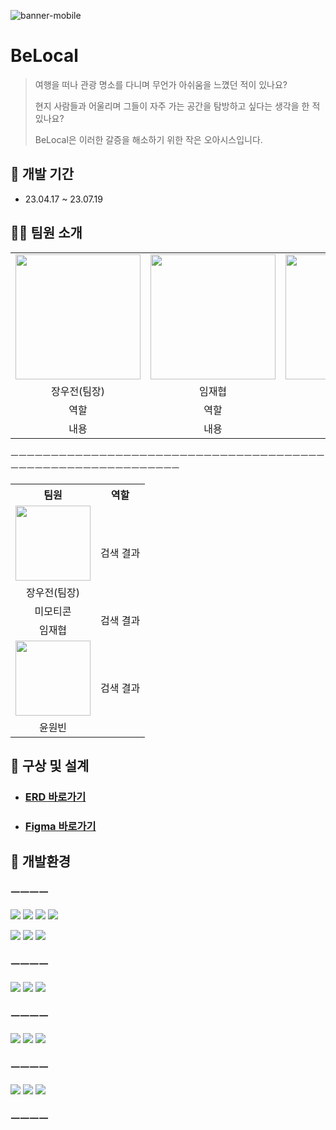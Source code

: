 ![banner-mobile](https://user-images.githubusercontent.com/126253517/259001162-11075420-9e28-45be-94fd-0c29b491299c.png)
# BeLocal
> 여행을 떠나 관광 명소를 다니며 무언가 아쉬움을 느꼈던 적이 있나요?
> 
> 현지 사람들과 어울리며 그들이 자주 가는 공간을 탐방하고 싶다는 생각을 한 적 있나요?
> 
> BeLocal은 이러한 갈증을 해소하기 위한 작은 오아시스입니다. 

## 📆 개발 기간
- 23.04.17 ~ 23.07.19

## 🧑‍💻 팀원 소개
<table align="center">
  <tr>
    <td align="center">
      <a href="https://github.com/woojeonjang">
        <img src="https://user-images.githubusercontent.com/126253517/258985533-43b66f55-1005-4f38-b95b-7f0f00e09c17.png" width="200">
      </a>
    </td>
        <td align="center">
      <a href="#">
        <img src="" width="200">
      </a>
    </td>
        <td align="center">
      <a href="#">
        <img src="https://user-images.githubusercontent.com/126253517/258991080-a05cf26e-b1b9-433b-9f1e-f722b2557666.png" width="200">
      </a>
    </td>
  </tr>
  
  <tr>
    <td align="center">장우전(팀장)</td>
    <td align="center">임재협</td>
    <td align="center">윤원빈</td>
  </tr>
  
  <tr>
    <td align="center">역할</td>
    <td align="center">역할</td>
    <td align="center">역할</td>
  </tr>
  
  <tr>
    <td align="center">내용</td>
    <td align="center">내용</td>
    <td align="center">내용</td>
  </tr>

</table>

ㅡㅡㅡㅡㅡㅡㅡㅡㅡㅡㅡㅡㅡㅡㅡㅡㅡㅡㅡㅡㅡㅡㅡㅡㅡㅡㅡㅡㅡㅡㅡㅡㅡㅡㅡㅡㅡㅡㅡㅡㅡㅡㅡㅡㅡㅡㅡㅡㅡㅡㅡㅡㅡㅡㅡㅡㅡㅡㅡㅡ

<table>
  <tr>
    <th>팀원</th>
    <th>역할</th>
  </tr>
  
  <tr>
    <td align="center">
      <a href="https://github.com/woojeonjang">
        <img src="https://user-images.githubusercontent.com/126253517/258985533-43b66f55-1005-4f38-b95b-7f0f00e09c17.png" width="120">
      </a>
    </td>
    <td rowspan="2">검색 결과</td>
  </tr>
  <tr>
    <td align="center">장우전(팀장)</td>
  </tr>
  <tr>
    <td align="center">미모티콘</td>
    <td rowspan="2">검색 결과</td>
  </tr>
  <tr>
    <td align="center">임재협</td>
  </tr>
  <tr>
    <td align="center">
      <a href="https://github.com/woojeonjang">
        <img src="https://user-images.githubusercontent.com/126253517/258991080-a05cf26e-b1b9-433b-9f1e-f722b2557666.png" width="120">
      </a>
    </td>
    <td rowspan="2">검색 결과</td>
  </tr>
  <tr>
    <td align="center">윤원빈</td>
  </tr>
</table>

## 📝 구상 및 설계
- ### [ERD 바로가기](https://www.erdcloud.com/d/3gAWy3Q2yHE7pHBaW)
- ### [Figma 바로가기]()

## 📌 개발환경

### ㅡㅡㅡㅡ

<img src="https://img.shields.io/badge/HTML-E34F26?style=flat&logo=html5&logoColor=white"> <img src="https://img.shields.io/badge/CSS-1572B6?style=flat&logo=css3&logoColor=white">
<img src="https://img.shields.io/badge/JavaScript-F7DF1E?style=flat&logo=javascript&logoColor=white">
<img src="https://img.shields.io/badge/Thymleaf-005F0F?style=flat&logo=thymeleaf&logoColor=white">

<img src="https://img.shields.io/badge/Spring__Boot3-6DB33F?style=flat&logo=springboot&logoColor=white">
<img src="https://img.shields.io/badge/Spring__Security-6DB33F?style=flat&logo=springsecurity&logoColor=white">
<img src="https://img.shields.io/badge/Web__Socket-010101?style=flat&logo=socketdotio&logoColor=white">

### ㅡㅡㅡㅡ

<img src="https://img.shields.io/badge/Maria__DB-003545?style=flat&logo=mariadb&logoColor=white"> <img src="https://img.shields.io/badge/MySQL-4479A1?style=flat&logo=mysql&logoColor=white">
<img src="https://img.shields.io/badge/MyBatis-010101?style=flat">

### ㅡㅡㅡㅡ

<img src="https://img.shields.io/badge/Ubuntu20.04-E95420?style=flat&logo=ubuntu&logoColor=white"> <img src="https://img.shields.io/badge/Maven-C71A36?style=flat&logo=apachemaven&logoColor=white">
<img src="https://img.shields.io/badge/Apache__Tomcat-F8DC75?style=flat&logo=apachetomcat&logoColor=black">

### ㅡㅡㅡㅡ
<img src="https://img.shields.io/badge/Figma-F24E1E?style=flat&logo=figma&logoColor=white">
<img src="https://img.shields.io/badge/git-F05032?style=flat&logo=git&logoColor=white"> <img src="https://img.shields.io/badge/Notion-000000?style=flat&logo=notion&logoColor=white">

### ㅡㅡㅡㅡ


